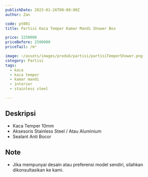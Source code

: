 ```yaml
---
publishDate: 2023-01-26T00:00:00Z
author: Zan

code: pt001
title: Partisi Kaca Temper Kamar Mandi Shower Box

price: 2250000
priceBefore: 2500000
priceTail: /m²

image: ~/assets/images/produk/partisi/partisiTemperShower.png
category: Partisi
tags:
  - kaca
  - kaca temper
  - kamar mandi
  - interior
  - stainless steel

---
```


## Deskripsi

- Kaca Temper 10mm
- Aksesoris Stainless Steel / Atau Aluminium
- Sealant Anti Bocor

## Note
- Jika mempunyai desain atau preferensi model sendiri, silahkan dikonsultasikan ke kami.